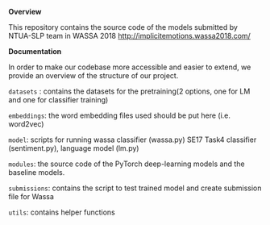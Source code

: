 **Overview**

This repository contains the source code of the models submitted by NTUA-SLP team in WASSA 2018 
http://implicitemotions.wassa2018.com/

**Documentation**

In order to make our codebase more accessible and easier to extend, we provide an overview of the structure of our project. 

`datasets` : contains the datasets for the pretraining(2 options, one for LM and one for classifier training)

`embeddings`: the word embedding files used should be put here (i.e. word2vec)

`model`: scripts for running wassa classifier (wassa.py) SE17 Task4 classifier (sentiment.py), language model (lm.py)

`modules`: the source code of the PyTorch deep-learning models and the baseline models.

`submissions`: contains the script to test trained model and create submission file for Wassa

`utils`: contains helper functions